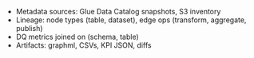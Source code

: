 - Metadata sources: Glue Data Catalog snapshots, S3 inventory
- Lineage: node types (table, dataset), edge ops (transform, aggregate, publish)
- DQ metrics joined on (schema, table)
- Artifacts: graphml, CSVs, KPI JSON, diffs

